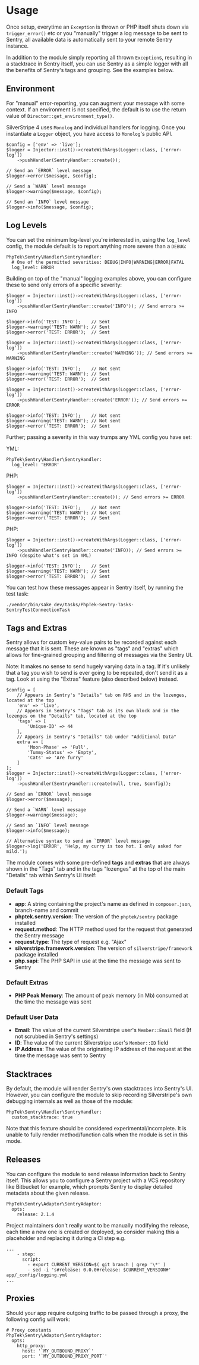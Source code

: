 # Usage

Once setup, everytime an `Exception` is thrown or PHP itself shuts down via `trigger_error()` etc or you "manually" trigger a log message to be sent to Sentry, all available data is automatically sent to your remote Sentry instance.

In addition to the module simply reporting all thrown `Exception`s, resulting in a stacktrace in Sentry itself, you can use Sentry as a simple logger with all the benefits of Sentry's tags and grouping. See the examples below.

## Environment

For "manual" error-reporting, you can augment your message with some context. If an environment is not specified,
the default is to use the return value of `Director::get_environment_type()`.

SilverStripe 4 uses `Monolog` and individual handlers for logging. Once you instantiate a `Logger` object, you have access to `Monolog`'s public API.

    $config = ['env' => 'live'];
    $logger = Injector::inst()->createWithArgs(Logger::class, ['error-log'])
        ->pushHandler(SentryHandler::create());

    // Send an `ERROR` level message
    $logger->error($message, $config);

    // Send a `WARN` level message
    $logger->warning($message, $config);

    // Send an `INFO` level message
    $logger->info($message, $config);

## Log Levels

You can set the minimum log-level you're interested in, using the `log_level` config, the module default is to report anything more severe than a `DEBUG`:

```
PhpTek\Sentry\Handler\SentryHandler:
  # One of the permitted severities: DEBUG|INFO|WARNING|ERROR|FATAL
  log_level: ERROR
```

Building on top of the "manual" logging examples above, you can configure these to send only errors of a specific severity:

```
$logger = Injector::inst()->createWithArgs(Logger::class, ['error-log'])
    ->pushHandler(SentryHandler::create('INFO')); // Send errors >= INFO

$logger->info('TEST: INFO');    // Sent
$logger->warning('TEST: WARN'); // Sent
$logger->error('TEST: ERROR');  // Sent
```

```
$logger = Injector::inst()->createWithArgs(Logger::class, ['error-log'])
    ->pushHandler(SentryHandler::create('WARNING')); // Send errors >= WARNING

$logger->info('TEST: INFO');    // Not sent
$logger->warning('TEST: WARN'); // Sent
$logger->error('TEST: ERROR');  // Sent
```

```
$logger = Injector::inst()->createWithArgs(Logger::class, ['error-log'])
    ->pushHandler(SentryHandler::create('ERROR')); // Send errors >= ERROR

$logger->info('TEST: INFO');    // Not sent
$logger->warning('TEST: WARN'); // Not sent
$logger->error('TEST: ERROR');  // Sent
```

Further; passing a severity in this way trumps any YML config you have set:

YML:
```
PhpTek\Sentry\Handler\SentryHandler:
  log_level: 'ERROR'
```

PHP:
```
$logger = Injector::inst()->createWithArgs(Logger::class, ['error-log'])
    ->pushHandler(SentryHandler::create()); // Send errors >= ERROR

$logger->info('TEST: INFO');    // Not sent
$logger->warning('TEST: WARN'); // Not sent
$logger->error('TEST: ERROR');  // Sent
```

PHP:
```
$logger = Injector::inst()->createWithArgs(Logger::class, ['error-log'])
    ->pushHandler(SentryHandler::create('INFO)); // Send errors >= INFO (despite what's set in YML)

$logger->info('TEST: INFO');    // Sent
$logger->warning('TEST: WARN'); // Sent
$logger->error('TEST: ERROR');  // Sent
```

You can test how these messages appear in Sentry itself, by running the test task:

    ./vendor/bin/sake dev/tasks/PhpTek-Sentry-Tasks-SentryTestConnectionTask

## Tags and Extras

Sentry allows for custom key-value pairs to be recorded against each message that it is sent.
These are known as "tags" and "extras" which allows for fine-grained grouping and filtering of messages via the Sentry UI.

Note: It makes no sense to send hugely varying data in a tag. If it's unlikely that a tag you
wish to send is ever going to be repeated, don't send it as a tag. Look at using the "Extras" feature (also described below)
instead.

    $config = [
        // Appears in Sentry's "Details" tab on RHS and in the lozenges, located at the top
        'env' => 'live',
        // Appears in Sentry's "Tags" tab as its own block and in the lozenges on the "Details" tab, located at the top
        'tags' => [
            'Unique-ID' => 44
        ],
        // Appears in Sentry's "Details" tab under "Additional Data"
        extra => [
            'Moon-Phase' => 'Full',
            'Tummy-Status' => 'Empty',
            'Cats' => 'Are furry'
        ]
    ];
    $logger = Injector::inst()->createWithArgs(Logger::class, ['error-log'])
        ->pushHandler(SentryHandler::create(null, true, $config));

    // Send an `ERROR` level message
    $logger->error($message);

    // Send a `WARN` level message
    $logger->warning($message);

    // Send an `INFO` level message
    $logger->info($message);

    // Alternative syntax to send an `ERROR` level message
    $logger->log('ERROR', 'Help, my curry is too hot. I only asked for mild.');

The module comes with some pre-defined **tags** and **extras** that are always shown in the "Tags" tab and in the tags "lozenges" at the top of the main "Details" tab within Sentry's UI itself:

### Default Tags

* **app**: A string containing the project's name as defined in `composer.json`, branch-name and commit
* **phptek.sentry.version**: The version of the `phptek/sentry` package installed
* **request.method**: The HTTP method used for the request that generated the Sentry message
* **request.type**: The type of request e.g. "Ajax"
* **silverstripe.framework.version**: The version of `silverstripe/framework` package installed
* **php.sapi**: The PHP SAPI in use at the time the message was sent to Sentry

### Default Extras

* **PHP Peak Memory**: The amount of peak memory (in Mb) consumed at the time the message was sent

### Default User Data

* **Email**: The value of the current Silverstripe user's `Member::Email` field (If not scrubbed in Sentry's settings)
* **ID**: The value of the current Silverstripe user's `Member::ID` field
* **IP Address**: The value of the originating IP address of the request at the time the message was sent to Sentry

## Stacktraces

By default, the module will render Sentry's own stacktraces into Sentry's UI. However, you can configure the module to skip recording Silverstripe's own debugging internals as well as those of the module:

```
PhpTek\Sentry\Handler\SentryHandler:
  custom_stacktrace: true
```

Note that this feature should be considered experimental/incomplete. It is unable to fully render method/function calls when the module is set in this mode.

## Releases

You can configure the module to send release information back to Sentry itself. This allows you to configure a Sentry project with a VCS repository like Bitbucket for example, which prompts Sentry to display detailed metadata about the given release.

```
PhpTek\Sentry\Adaptor\SentryAdaptor:
  opts:
    release: 2.1.4
```

Project maintainers don't really want to be manually modifying the release, each time a new one is created or deployed, so consider making this a placeholder and replacing it during a CI step e.g.

```
...
    - step:
      script:
        - export CURRENT_VERSION=$( git branch | grep '\*' )
        - sed -i 's#release: 0.0.0#release: $CURRENT_VERSION#' app/_config/logging.yml
...
```
## Proxies

Should your app require outgoing traffic to be passed through a proxy, the following config will work:

    # Proxy constants
    PhpTek\Sentry\Adaptor\SentryAdaptor:
      opts:
        http_proxy:
          host: '`MY_OUTBOUND_PROXY`'
          port: '`MY_OUTBOUND_PROXY_PORT`'
